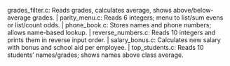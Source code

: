 grades_filter.c: Reads grades, calculates average, shows above/below-average grades. |
parity_menu.c: Reads 6 integers; menu to list/sum evens or list/count odds. |
phone_book.c: Stores names and phone numbers; allows name-based lookup. |
reverse_numbers.c: Reads 10 integers and prints them in reverse input order. |
salary_bonus.c: Calculates new salary with bonus and school aid per employee. |
top_students.c: Reads 10 students’ names/grades; shows names above class average.
